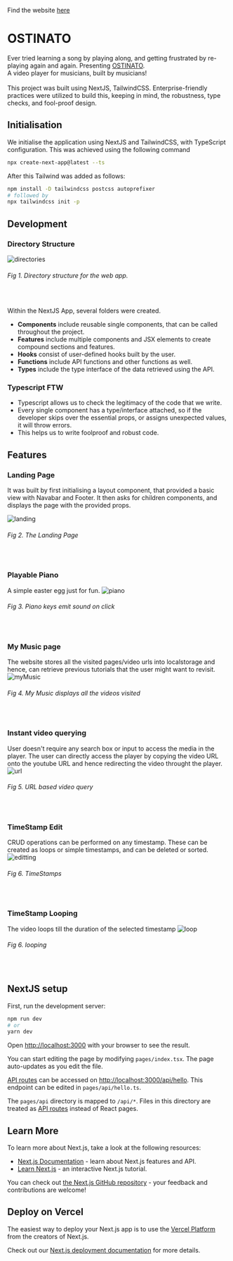 Find the website [here](https://ostinato.eshaanyadav.repl.co/my-music)  
# OSTINATO
Ever tried learning a song by playing along, and getting frustrated by re-playing again and again. Presenting [OSTINATO](https://ostinato.eshaanyadav.repl.co/my-music). 
<br/>
A video player for musicians, built by musicians!
<br/>
<br/>
This project was built using NextJS, TailwindCSS. Enterprise-friendly practices were utilized to build this, keeping in mind, the robustness, type checks, and fool-proof design.

## Initialisation
We initialise the application using NextJS and TailwindCSS, with TypeScript configuration. This was achieved using the following command 

```bash
npx create-next-app@latest --ts
```

After this Tailwind was added as follows:

```bash
npm install -D tailwindcss postcss autoprefixer
# followed by
npx tailwindcss init -p
```

## Development

### Directory Structure

![directories](./images/directory.png)
<br/>
###### *Fig 1. Directory structure for the web app.*
<br/>

Within the NextJS App, several folders were created.

- **Components** include reusable single components, that can be called throughout the project.
- **Features** include multiple components and JSX elements to create compound sections and features.
- **Hooks** consist of user-defined hooks built by the user.
- **Functions** include API functions and other functions as well.
- **Types** include the type interface of the data retrieved using the API.

### Typescript FTW

- Typescript allows us to check the legitimacy of the code that we write.
- Every single component has a type/interface attached, so if the developer skips over the essential props, or assigns unexpected values, it will throw errors.
- This helps us to write foolproof and robust code.

## Features

### Landing Page
It was built by first initialising a layout component, that provided a basic view with Navabar and Footer. It then asks for children components, and displays the page with the provided props.

![landing](./images/landing.gif)
<br/>
###### *Fig 2. The Landing Page*
<br/>

### Playable Piano
A simple easter egg just for fun.
![piano](./images/piano.gif)
<br/>
###### *Fig 3. Piano keys emit sound on click*
<br/>

### My Music page
The website stores all the visited pages/video urls into localstorage and hence, can retrieve previous tutorials that the user might want to revisit.
![myMusic](./images/myMusic.gif)
<br/>
###### *Fig 4. My Music displays all the videos visited*
<br/>

### Instant video querying
User doesn't require any search box or input to access the media in the player. The user can directly access the player by copying the video URL onto the youtube URL and hence redirecting the video throught the player.
![url](./images/url.gif)
<br/>
###### *Fig 5. URL based video query*
<br/>


### TimeStamp Edit
CRUD operations can be performed on any timestamp. These can be created as loops or simple timestamps, and can be deleted or sorted.
![editting](./images/editting.gif)
<br/>
###### *Fig 6. TimeStamps*
<br/>

### TimeStamp Looping
The video loops till the duration of the selected timestamp
![loop](./images/loop.gif)
<br/>
###### *Fig 6. looping*
<br/>


## NextJS setup
First, run the development server:

```bash
npm run dev
# or
yarn dev
```

Open [http://localhost:3000](http://localhost:3000) with your browser to see the result.

You can start editing the page by modifying `pages/index.tsx`. The page auto-updates as you edit the file.

[API routes](https://nextjs.org/docs/api-routes/introduction) can be accessed on [http://localhost:3000/api/hello](http://localhost:3000/api/hello). This endpoint can be edited in `pages/api/hello.ts`.

The `pages/api` directory is mapped to `/api/*`. Files in this directory are treated as [API routes](https://nextjs.org/docs/api-routes/introduction) instead of React pages.

## Learn More

To learn more about Next.js, take a look at the following resources:

- [Next.js Documentation](https://nextjs.org/docs) - learn about Next.js features and API.
- [Learn Next.js](https://nextjs.org/learn) - an interactive Next.js tutorial.

You can check out [the Next.js GitHub repository](https://github.com/vercel/next.js/) - your feedback and contributions are welcome!

## Deploy on Vercel

The easiest way to deploy your Next.js app is to use the [Vercel Platform](https://vercel.com/new?utm_medium=default-template&filter=next.js&utm_source=create-next-app&utm_campaign=create-next-app-readme) from the creators of Next.js.

Check out our [Next.js deployment documentation](https://nextjs.org/docs/deployment) for more details.

